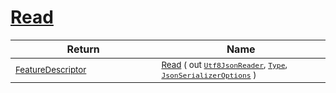 # [Read](./NetCoreFeatureDescriptorConverter-100664071.md)


| Return | Name | 
| --- | --- | 
| <sub>[FeatureDescriptor](./../../../FeatureDescriptor.md)</sub><img width=200/>| <sub>[Read](./NetCoreFeatureDescriptorConverter-100664071.md) ( out [`Utf8JsonReader`](https://docs.microsoft.com/en-us/dotnet/api/System.Text.Json.Utf8JsonReader), [`Type`](https://docs.microsoft.com/en-us/dotnet/api/System.Type), [`JsonSerializerOptions`](https://docs.microsoft.com/en-us/dotnet/api/System.Text.Json.JsonSerializerOptions) )</sub>| <br>


